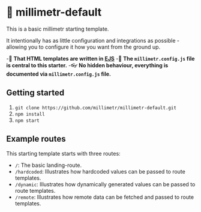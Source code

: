 # 🔨 millimetr-default

This is a basic millimetr starting template.

It intentionally has as little configuration and integrations as possible - allowing you to configure it how you want from the ground up.

-📄 **That HTML templates are written in [EJS](https://ejs.co/)**
-🤖 **The `millimetr.config.js` file is central to this starter.**
-👓 **No hidden behaviour, everything is documented via `millimetr.config.js` file.**

## Getting started

1. `git clone https://github.com/millimetr/millimetr-default.git`
2. `npm install`
3. `npm start`

## Example routes

This starting template starts with three routes:

- `/`: The basic landing-route.
- `/hardcoded`: Illustrates how hardcoded values can be passed to route templates.
- `/dynamic`: Illustrates how dynamically generated values can be passed to route templates.
- `/remote`: Illustrates how remote data can be fetched and passed to route templates.